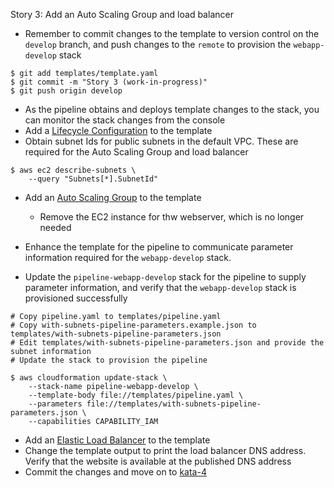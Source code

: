Story 3: Add an Auto Scaling Group and load balancer

- Remember to commit changes to the template to version control on the `develop` branch, and push changes to the `remote` to provision the `webapp-develop` stack

```
$ git add templates/template.yaml
$ git commit -m "Story 3 (work-in-progress)"
$ git push origin develop

```

- As the pipeline obtains and deploys template changes to the stack, you can monitor the stack changes from the console 
- Add a [Lifecycle Configuration](https://docs.aws.amazon.com/AWSCloudFormation/latest/UserGuide/aws-properties-as-launchconfig.html) to the template
- Obtain subnet Ids for public subnets in the default VPC. These are required for the Auto Scaling Group and load balancer

```
$ aws ec2 describe-subnets \
    --query "Subnets[*].SubnetId"

```

- Add an [Auto Scaling Group](https://docs.aws.amazon.com/AWSCloudFormation/latest/UserGuide/aws-properties-as-group.html) to the template 
    - Remove the EC2 instance for thw webserver, which is no longer needed 
    
- Enhance the template for the pipeline to communicate parameter information required for the `webapp-develop` stack. 
- Update the `pipeline-webapp-develop` stack for the pipeline to supply parameter information, and verify that the `webapp-develop` stack is provisioned successfully

```
# Copy pipeline.yaml to templates/pipeline.yaml
# Copy with-subnets-pipeline-parameters.example.json to templates/with-subnets-pipeline-parameters.json
# Edit templates/with-subnets-pipeline-parameters.json and provide the subnet information
# Update the stack to provision the pipeline

$ aws cloudformation update-stack \
    --stack-name pipeline-webapp-develop \
    --template-body file://templates/pipeline.yaml \
    --parameters file://templates/with-subnets-pipeline-parameters.json \
    --capabilities CAPABILITY_IAM

```

- Add an [Elastic Load Balancer](https://docs.aws.amazon.com/AWSCloudFormation/latest/UserGuide/aws-properties-ec2-elb.html) to the template
- Change the template output to print the load balancer DNS address. Verify that the website is available at the published DNS address
- Commit the changes and move on to [kata-4](../kata-4/HOW-TO.md)
